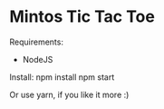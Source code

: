 # Mintos Tic Tac Toe

Requirements:
- NodeJS

Install:
npm install
npm start

Or use yarn, if you like it more :)

